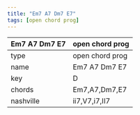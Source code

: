 ```yaml
---
title: "Em7 A7 Dm7 E7"
tags: [open chord prog]
---
```


|Em7 A7 Dm7 E7|open chord prog|
|---|---|
|type|open chord prog|
|name|Em7 A7 Dm7 E7|
|key|D|
|chords|Em7,A7,Dm7,E7|
|nashville|ii7,V7,i7,II7|
